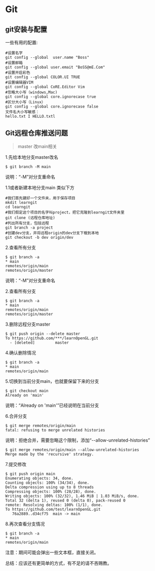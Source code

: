 # Git



## git安装与配置

一些有用的配置:

```shell
#设置名字
git config --global  user.name "Boss"
#设置邮箱
git config --global user.emait "BoSS@mE.Com"
#设置开启彩色
git config --global COLOR.UI TRUE
#设置编辑器VIM
git config --global CoRE.Editor Vim
#忽略大小写（windows,Mac)
git config --global core.ignorecase true
#区分大小写（Linux）
git config --global core.ignorecase false
文件名大小写敏感：
hello.txt I HELLO.txtl
```



## Git远程仓库推送问题 

> master 改main相关

1.先给本地分支master改名

```shell
$ git branch -M main 
```

说明：“-M”对分支重命名

1.1或者新建本地分支main 类似下方

```shell
#我们首先建好一个文件夹，用于保存项目
mkdit learngit
cd learngit
#我们假定这个项目的名字叫project，把它克隆到learngit文件夹里
git clone (远程仓库地址)
#列出所有分支，包括远程
git branch -a project
#创建dev分支，并将远程origin的dev分支下载到本地
git checkout -b dev origin/dev
```

2.查看所有分支

```shell
$ git branch -a 
* main   
remotes/origin/main   
remotes/origin/master  
```

说明：“-M”对分支重命名

2.查看所有分支

```shell
$ git branch -a 
* main   
remotes/origin/main   
remotes/origin/master  
```

3.删除远程分支master

```shell
$ git push origin --delete master 
To https://github.com/***/learnOpenGL.git
  - [deleted]         master  
```

4.确认删除情况

```shell
$ git branch -a 
* main   
remotes/origin/main  
```

5.切换到当前分支main，也就要保留下来的分支

```shell
$ git checkout main 
Already on 'main'  
```

说明：“Already on 'main'”已经说明在当前分支

6.合并分支

```shell
$ git merge remotes/origin/main 
fatal: refusing to merge unrelated histories 
```

说明：拒绝合并，需要忽略这个限制，添加“--allow-unrelated-histories”

```shell
$ git merge remotes/origin/main --allow-unrelated-histories 
Merge made by the 'recursive' strategy. 
```

7.提交修改

```shell
$ git push origin main 
Enumerating objects: 34, done. 
Counting objects: 100% (34/34), done. 
Delta compression using up to 8 threads 
Compressing objects: 100% (28/28), done. 
Writing objects: 100% (32/32), 1.46 MiB | 1.03 MiB/s, done. 
Total 32 (delta 1), reused 0 (delta 0), pack-reused 0 
remote: Resolving deltas: 100% (1/1), done. 
To https://github.com/test/learnOpenGL.git 
   76a2889..d34cf75  main -> main  
```

8.再次查看分支情况

```shell
$ git branch -a 
* main   
remotes/origin/main 
```



注意：期间可能会弹出一些文本框，直接关闭。



总结：应该还有更简单的方式，有不足的请不吝赐教。
